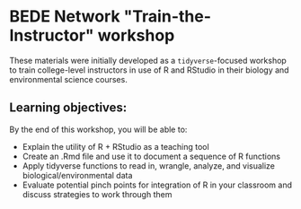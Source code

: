 # BEDE Network "Train-the-Instructor" workshop

These materials were initially developed as a `tidyverse`-focused workshop to train college-level instructors in use of R and RStudio in their biology and environmental science courses.

## Learning objectives: 
By the end of this workshop, you will be able to:
* Explain the utility of R + RStudio as a teaching tool
* Create an .Rmd file and use it to document a sequence of R
functions
* Apply tidyverse functions to read in, wrangle, analyze,
and visualize biological/environmental data
* Evaluate potential pinch points for integration of R in your
classroom and discuss strategies to work through them
